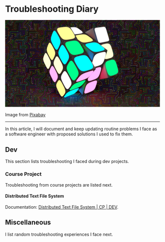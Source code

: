 <!-- Copyright (c) 2023 Tobias Briones. All rights reserved. -->
<!-- SPDX-License-Identifier: CC-BY-4.0 -->
<!-- This file is part of https://github.com/tobiasbriones/blog -->

# Troubleshooting Diary

![Cover](images/cover.png)

Image from [Pixabay](images#cover)

---

In this article, I will document and keep updating routine problems I face as a
software engineer with proposed solutions I used to fix them.

## Dev

This section lists troubleshooting I faced during dev projects.

### Course Project

Troubleshooting from course projects are listed next.

#### Distributed Text File System

Documentation:
[Distributed Text File System | CP | DEV](https://dev.mathsoftware.engineer/distributed-text-file-system---cp).

## Miscellaneous

I list random troubleshooting experiences I face next.
